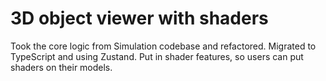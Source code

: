 # 3D object viewer with shaders

Took the core logic from Simulation codebase and refactored.
Migrated to TypeScript and using Zustand.
Put in shader features, so users can put shaders on their models. 